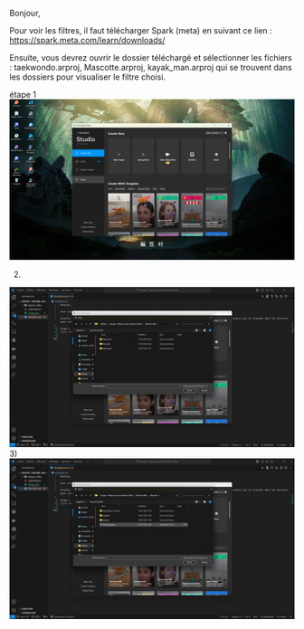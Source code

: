 Bonjour,

Pour voir les filtres, il faut télécharger Spark (meta) en suivant ce lien : https://spark.meta.com/learn/downloads/

Ensuite, vous devrez ouvrir le dossier téléchargé et sélectionner les fichiers : taekwondo.arproj, Mascotte.arproj, kayak_man.arproj qui se trouvent dans les dossiers pour visualiser le filtre choisi.

étape 1
![Alt text](image.png)

2) 
![Alt text](image-2.png)
3)
![Alt text](image-1.png)